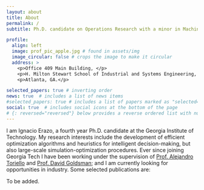```yaml
---
layout: about
title: About
permalink: /
subtitle: Ph.D. candidate on Operations Research with a minor in Machine Learning at <a href='https://www.isye.gatech.edu/'>Georgia Tech</a>.

profile:
  align: left
  image: prof_pic_apple.jpg # found in assets/img
  image_circular: false # crops the image to make it circular
  address: >
    <p>Office 409 Main Building, </p>
    <p>H. Milton Stewart School of Industrial and Systems Engineering, </p>
    <p>Atlanta, GA.</p>

selected_papers: true # inverting order
news: true  # includes a list of news items
#selected_papers: true # includes a list of papers marked as "selected={true}"
social: true  # includes social icons at the bottom of the page
# {: reversed="reversed"} below provides a reverse ordered list with numbers
---
```


I am Ignacio Erazo, a fourth year Ph.D. candidate at the Georgia Institute of Technology. My research interests include the development of efficient optimization algorithms and heuristics for intelligent decision-making, but also large-scale simulation-optimization procedures. Ever since joining Georgia Tech I have been working under the supervision of [Prof. Alejandro Toriello](https://sites.gatech.edu/alejandro-toriello/) and [Prof. David Goldsman](https://www.isye.gatech.edu/users/david-goldsman); and I am currently looking for opportunities in industry. Some selected publications are:

<!---
Revisit below
- Submodular dispatching: Combinatorial optimization problem that generalizes work done in SDD and warehousing.
- A sim opt framework: Applied paper that ...
-  Cost efficient: Optimizing decision-making for sampling
-->

To be added.